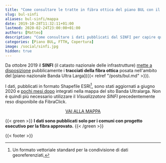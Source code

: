 ```yaml
---
title: "Come consultare le tratte in fibra ottica del piano BUL con il SINFI"
slug: bul-sinfi
aliases: bul-sinfi/mappa
date: 2019-10-28T11:32:11+01:00
lastmod: 2020-02-24T23:00:00+01:00
authors: [Matteo]
description: "Come consultare i dati pubblicati dal SINFI per capire quali aree di un comune saranno coperte con fondi pubblici in fibra ottica."
categories: [Piano BUL, FTTH, Copertura]
image: /social/sinfi.jpg
hidden: true
---
```


Da ottobre 2019 il **SINFI** (il catasto nazionale delle infrastrutture) [mette a disposizione](https://www.sinfi.it/portal/index.php/35-esecutivi_bul_concessione) pubblicamente i **tracciati della fibra ottica** posata nell'ambito del [piano nazionale Banda Ultra Larga]({{< relref "/posts/bul.md" >}}).

I dati, pubblicati in formato Shapefile ESRI[^shapefile], sono stati aggiornati a giugno 2020 e [pochi mesi dopo](https://forum.fibra.click/d/12234-anteprima-nuove-funzionalita-sito-bul-novembre-2020) integrati nella mappa del sito Banda Ultralarga. Non è quindi più necessario utilizzare il *Visualizzatore SINFI* precedentemente reso disponibile da FibraClick.

<p style="text-align: center">
<a href="https://bandaultralarga.italia.it/mappa/" target="_blank">VAI ALLA MAPPA</a>
</p>

[^shapefile]: Un formato vettoriale standard per la condivisione di dati georeferenziati,

{{< green >}}
**I dati sono pubblicati solo per i comuni con progetto esecutivo per la fibra approvato.**
{{< /green >}}

{{< footer >}}
